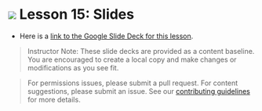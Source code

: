 
# ![](https://ga-dash.s3.amazonaws.com/production/assets/logo-9f88ae6c9c3871690e33280fcf557f33.png) Lesson 15: Slides

- Here is a [link to the Google Slide Deck for this lesson](https://docs.google.com/presentation/d/1ID7EhZCtWRQXyUKjXfc57-fLdB6Uj2aIPaOTFLHMekM/edit?usp=sharing).

> Instructor Note: These slide decks are provided as a content baseline. You are encouraged to create a local copy and make changes or modifications as you see fit. 

> For permissions issues, please submit a pull request. For content suggestions, please submit an issue. See our [contributing guidelines](../../../../contributing.md) for more details.
